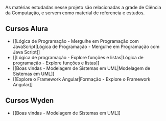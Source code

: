 As matérias estudadas nesse projeto são relacionadas a grade de Ciência da Computação, e servem como material de referencia e estudos.

## Cursos Alura
- [[Lógica de Programação - Mergulhe em Programação com JavaScript|Lógica de Programação - Mergulhe em Programação com Java Script]]
- [[Lógica de programação - Explore funções e listas|Lógica de programação - Explore funções e listas]]
- [[Boas vindas - Modelagem de Sistemas em UML|Modelagem de Sistemas em UML]]
- [[Explore o Framework Angular|Formação - Explore o Framework Angular]]

## Cursos Wyden
- [[Boas vindas - Modelagem de Sistemas em UML]]